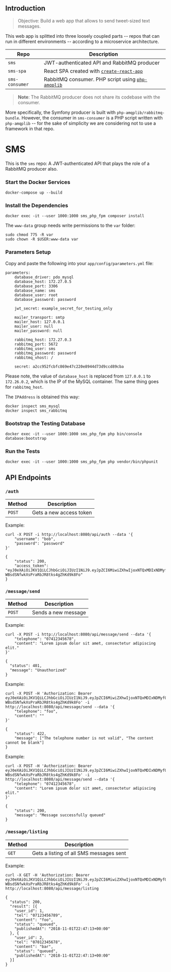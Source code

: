 ## Introduction

> Objective: Build a web app that allows to send tweet-sized text messages.

This web app is splitted into three loosely coupled parts -- repos that can run in different environments -- according to a microservice architecture.

| Repo              | Description                                                                                |
|-------------------|--------------------------------------------------------------------------------------------|
| `sms`             | JWT-authenticated API and RabbitMQ producer                                                |
| `sms-spa`         | React SPA created with [`create-react-app`](https://github.com/facebook/create-react-app)  |
| `sms-consumer`    | RabbitMQ consumer. PHP script using [`php-amqplib`](https://github.com/php-amqplib/php-amqplib)                                                      |

> **Note**: The RabbitMQ producer does not share its codebase with the consumer.

More specifically, the Symfony producer is built with `php-amqplib/rabbitmq-bundle`. However, the consumer in `sms-consumer` is a PHP script written with `php-amqplib` -- for the sake of simplicity we are considering not to use a framework in that repo.


SMS
===

This is the `sms` repo: A JWT-authenticated API that plays the role of a RabbitMQ producer also.

### Start the Docker Services

    docker-compose up --build

### Install the Dependencies

    docker exec -it --user 1000:1000 sms_php_fpm composer install

The `www-data` group needs write permissions to the `var` folder:

    sudo chmod 775 -R var
    sudo chown -R $USER:www-data var

### Parameters Setup

Copy and paste the following into your `app/config/parameters.yml` file:

    parameters:
        database_driver: pdo_mysql
        database_host: 172.27.0.5
        database_port: 3306
        database_name: sms
        database_user: root
        database_password: password

        jwt_secret: example_secret_for_testing_only

        mailer_transport: smtp
        mailer_host: 127.0.0.1
        mailer_user: null
        mailer_password: null

        rabbitmq_host: 172.27.0.3
        rabbitmq_port: 5672
        rabbitmq_user: sms
        rabbitmq_password: password
        rabbitmq_vhost: /

        secret: a2cc952fcbfc869e47c220e8944d73d9ccd89cba

Please note, the value of `database_host` is replaced from `127.0.0.1` to `172.26.0.2`, which is the IP of the MySQL container. The same thing goes for `rabbitmq_host`.

The `IPAddress` is obtained this way:

    docker inspect sms_mysql
    docker inspect sms_rabbitmq

### Bootstrap the Testing Database

    docker exec -it --user 1000:1000 sms_php_fpm php bin/console database:bootstrap


### Run the Tests

	docker exec -it --user 1000:1000 sms_php_fpm php vendor/bin/phpunit


## API Endpoints

### `/auth`

| Method       | Description                                |
|--------------|--------------------------------------------|
| `POST`        | Gets a new access token                    |

Example:

    curl -X POST -i http://localhost:8080/api/auth --data '{
        "username": "bob",
        "password": "password"
    }'

    {
        "status": 200,
        "access_token": "eyJ0eXAiOiJKV1QiLCJhbGciOiJIUzI1NiJ9.eyJpZCI6MiwiZXhwIjoxNTQxMDIxNDMyfQ.niozdpQJW-WBsdSNfwkXsPraRbJR8tks4gZhKd9k8Fo"
    }

### `/message/send`

| Method       | Description                                |
|--------------|--------------------------------------------|
| `POST`       | Sends a new message                        |

Example:

    curl -X POST -i http://localhost:8080/api/message/send --data '{
        "telephone": "07412345678",
        "content": "Lorem ipsum dolor sit amet, consectetur adipiscing elit."
    }'

    {
      "status": 401,
      "message": "Unauthorized"
    }

Example:

    curl -X POST -H 'Authorization: Bearer eyJ0eXAiOiJKV1QiLCJhbGciOiJIUzI1NiJ9.eyJpZCI6MiwiZXhwIjoxNTQxMDIxNDMyfQ.niozdpQJW-WBsdSNfwkXsPraRbJR8tks4gZhKd9k8Fo' -i http://localhost:8080/api/message/send --data '{
        "telephone": "foo",
        "content": ""
    }'

    {
        "status": 422,
        "message": ["The telephone number is not valid", "The content cannot be blank"]
    }

Example:

    curl -X POST -H 'Authorization: Bearer eyJ0eXAiOiJKV1QiLCJhbGciOiJIUzI1NiJ9.eyJpZCI6MiwiZXhwIjoxNTQxMDIxNDMyfQ.niozdpQJW-WBsdSNfwkXsPraRbJR8tks4gZhKd9k8Fo' -i http://localhost:8080/api/message/send --data '{
        "telephone": "07412345678",
        "content": "Lorem ipsum dolor sit amet, consectetur adipiscing elit."
    }'

    {
        "status": 200,
        "message": "Message successfully queued"
    }

### `/message/listing`

| Method       | Description                                |
|--------------|--------------------------------------------|
| `GET`        | Gets a listing of all SMS messages sent    |

Example:

    curl -X GET -H 'Authorization: Bearer eyJ0eXAiOiJKV1QiLCJhbGciOiJIUzI1NiJ9.eyJpZCI6MiwiZXhwIjoxNTQxMDIxNDMyfQ.niozdpQJW-WBsdSNfwkXsPraRbJR8tks4gZhKd9k8Fo' -i http://localhost:8080/api/message/listing

    {
      "status": 200,
      "result": [{
        "user_id": 1,
        "tel": "07123456789",
        "content": "foo",
        "status": "queued",
        "publishedAt": "2018-11-01T22:47:13+00:00"
      }, {
        "user_id": 2,
        "tel": "07012345678",
        "content": "bar",
        "status": "queued",
        "publishedAt": "2018-11-01T22:47:13+00:00"
      }]
    }
